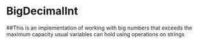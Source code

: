 # BigDecimalInt
##This is an implementation of working with big numbers that exceeds the maximum capacity usual variables can hold using operations on strings
